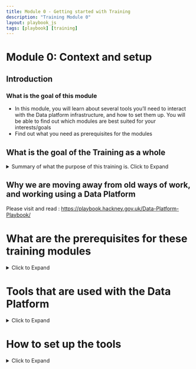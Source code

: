 ```yaml
---
title: Module 0 - Getting started with Training
description: "Training Module 0"
layout: playbook_js
tags: [playbook] [training]
---
```


# Module 0: Context and setup

## Introduction
### What is the goal of this module
- In this module, you will learn about several tools you’ll need to interact with the Data platform infrastructure, and how to set them up.
You will be able to find out which modules are best suited for your interests/goals
- Find out what you need as prerequisites for the modules

##  What is the goal of the Training as a whole
<details>
    <summary>Summary of what the purpose of this training is. Click to Expand </summary>

The goal of the training is to understand the end-to-end journey of data in the platform and get to grips with the core elements and processes of the Data Platform, in a safe environment, using open data. Depending on what you want to do in the platform, you may not need to complete all the modules. However, the modules rely on each other and need to be completed in order. 
After you complete the training, you will likely find that there is more you need to learn from the Playbook in order to use the Data Platform in your work (for example, performing other types of data transformation).

### Module 1

This module is intended for people who want to add/ingest data into the platform so they or others can use it in other tools (e.g. Qlik)
After completing this module, you should be able to do the following:

- Ingest Google Sheets into the Data Platform
- Write a simple terraform module
- Submit a pull request in Github
- Navigate the AWS console
- Run a job in AWS Glue
- View data objects in AWS S3
- Query data in AWS Athena
### Module 2
This module is intended for people who want to transform data within the Data Platform and make the result available for querying
After completing this module, you should be able to do the following:
- Load one or more datasets from S3 into a coding environment, local and on AWS Glue
- Learn how to test your Data Transformation in the Local Notebooking Environment ( saves money and is much faster to debug )
- Learn how to do transformations in Spark syntax (including Joins)
- Add a Glue job within the AWS console
- Save the dataset after transformation into the refined zone

### Module 3
This module is intended for people who want to schedule or automate data transformations
After completing this module, you should be able to do the following:
- Deploy a Glue Job into the Data Platform Production environment, with scheduler to automate the process
- Deploy a Glue job using Terraform
</details>

## Why we are moving away from old ways of work, and working using a Data Platform
Please visit and read : https://playbook.hackney.gov.uk/Data-Platform-Playbook/

# What are the prerequisites for these training modules  
<details>
    <summary>Click to Expand</summary>

## Introduction: Experience, skills, software and equipment

To get the most out of these modules, you must be comfortable with the idea of coding. It is fine to be a beginner in Python and Terraform, but you should at least have a bit of experience with a programming language (such as SQL or formulas in Excel/Sheets). 

You’ll also need accounts and permissions to access some platforms. In Module 2 you will use a local environment, so you’ll also need a Windows machine or a Mac and permissions to install software on it (though we have plans to develop the platform so that this is no longer the case).

You may have to contact IT to install some prerequisite software if you do not have the permissions to do it yourself

## Pre-requisites Table

Here are the details on these requirements by module.

| Module | Github | Notebook Environment | AWS Access |
|---|---|---|---|
| Module 1 | X | | |
| Module 2 | X | X| X|
| Module 3 | X | | X|

</details>

# Tools that are used with the Data Platform

<details>
    <summary>Click to Expand</summary>

## GitHub: Online repository for code where all Hackney codebase is stored

Github is where the Data Platform repository is stored. In particular, it is where the Terraform scripts are, which is the code which controls and manages the Data Platform resources in AWS. We also store the code for the Playbook there
You can refer to this playbook entry for more information : https://playbook.hackney.gov.uk/Data-Platform-Playbook/playbook/getting-set-up/using-github

### Benefits of using these tools 
Using Github means we have version control on our code, we also have a way to verify code and making sure code is suitable before it is live.


## The notebook environment

Essentially a Jupyter server so that we can run Jupyter Notebooks. Jupyter notebooks are Python scripts which run in cells, which makes it easier to develop and try things out
For the Data Platform, it will have the packages installed to be quite similar to AWS Glue.

### Benefits of using these tools

The notebooking tool uses your local resources to execute the code, meaning you don’t consume AWS resources, saving Hackney money
Feedback on errors is a lot quicker, and as a result is a lot easier to debug. This makes it more efficient for developing code
To set up the notebooking environment, click here [Link to other Playbook article Notebook Environment Setup - Google Docs ]

## Amazon Web Services (AWS)

AWS (Amazon Web Services) is a comprehensive cloud platform offering over 200 different services including data storage, computing power, and tools Glue, Athena and Redshift which we use in the Data Platform. AWS is the council’s primary cloud supplier and the primary environment in which we are building the Data Platform.

</details>

# How to set up the tools

<details>
    <summary>Click to Expand</summary>

## Github 

- [Instructions to set up](https://playbook.hackney.gov.uk/Data-Platform-Playbook/playbook/getting-set-up/using-github)
  - Github Playbook documentation 
  - If you are a part of the HackIT Github Group, you don’t need to set anything up
  - If you are not, make a request in the HackIT Dev Slack Channel
- Common Problems / FAQ
  - I can’t find the Repo for the Data Platform
    - Please visit https://github.com/LBHackney-IT/Data-Platform

## Notebook Environment

- Instructions to set up
  - [Notebook Environment Setup](https://docs.google.com/document/d/1CFfneUahaBVw-yIzmbdBB1lDXM3d2biApz_-CqbpCCc)
- Common Problems / FAQ
  - How can I tell if my Notebook Environment is working?
    - When you open up the Jupyter Instance, open the template.ipnyb and try to run the first Cell. It should create a Spark instance, if it doesn’t something might be wrong. At that point it is best to ask somebody for some troubleshooting

</details>

